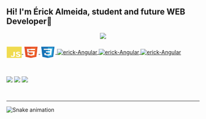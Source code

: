 ## Hi! I'm Érick Almeida, student and future WEB Developer👋


<div align="center">
  <a href="https://github.com/ErickyAll">
  <img height="180em" src="https://github-readme-stats.vercel.app/api?username=ErickyAll&show_icons=true&theme=great-gatsby&include_all_commits=true&count_private=true"/>
  
</div>
  <div style="display: inline_block"><br>
  <img align="center" alt="erick-Js" height="30" width="40" src="https://raw.githubusercontent.com/devicons/devicon/master/icons/javascript/javascript-plain.svg">
  <img align="center" alt="erick-HTML" height="30" width="40" src="https://raw.githubusercontent.com/devicons/devicon/master/icons/html5/html5-original.svg">
  <img align="center" alt="erick-CSS" height="30" width="40" src="https://raw.githubusercontent.com/devicons/devicon/master/icons/css3/css3-original.svg">
  <img align="center" alt="erick-Angular" height="30" width="40" src="https://upload.wikimedia.org/wikipedia/commons/thumb/c/cf/Angular_full_color_logo.svg/2048px-Angular_full_color_logo.svg.png">
  <img align="center" alt="erick-Angular" height="30" width="40" src="https://walde.co/wp-content/uploads/2016/09/nodejs_logo.png">
  <img align="center" alt="erick-Angular" height="30" width="40" src="https://upload.wikimedia.org/wikipedia/commons/thumb/a/a7/React-icon.svg/2300px-React-icon.svg.png">
 
</div>
  
  <br><br>
    <a href="https://instagram.com/rick_allmeida_" target="_blank"><img src="https://img.shields.io/badge/-Instagram-%23E4405F?style=for-the-badge&logo=instagram&logoColor=white" target="_blank"></a>
    <a href = "mailto:erick227.ea21@gmail.com"><img src="https://img.shields.io/badge/-Gmail-%23333?style=for-the-badge&logo=gmail&logoColor=white" target="_blank"></a>
    <a href="https://www.linkedin.com/in/%C3%A9rick-almeida/" target="_blank"><img src="https://img.shields.io/badge/-LinkedIn-%230077B5?style=for-the-badge&logo=linkedin&logoColor=white" target="_blank"></a>
</div>

  
  <br><hr>
  
  ![Snake animation](https://github.com/igorchade/igorchade/blob/output/github-contribution-grid-snake.svg)
